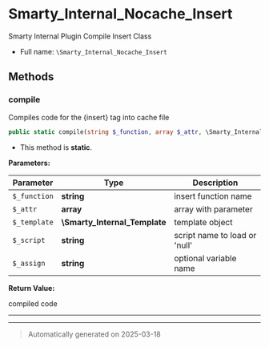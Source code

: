
# Smarty_Internal_Nocache_Insert

Smarty Internal Plugin Compile Insert Class



* Full name: `\Smarty_Internal_Nocache_Insert`




## Methods


### compile

Compiles code for the {insert} tag into cache file

```php
public static compile(string $_function, array $_attr, \Smarty_Internal_Template $_template, string $_script, string $_assign = null): string
```



* This method is **static**.




**Parameters:**

| Parameter | Type | Description |
|-----------|------|-------------|
| `$_function` | **string** | insert function name |
| `$_attr` | **array** | array with parameter |
| `$_template` | **\Smarty_Internal_Template** | template object |
| `$_script` | **string** | script name to load or &#039;null&#039; |
| `$_assign` | **string** | optional variable name |


**Return Value:**

compiled code




***


***
> Automatically generated on 2025-03-18
